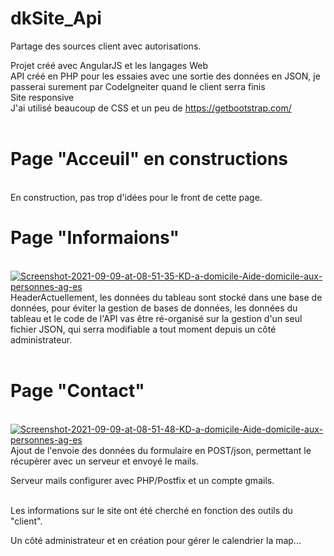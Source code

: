 # dkSite_Api
Partage des sources client avec autorisations.

Projet créé avec AngularJS et les langages Web<br>
API créé en PHP pour les essaies avec une sortie des données en JSON, je passerai surement par CodeIgneiter quand le client serra finis<br>
Site responsive<br>
J'ai utilisé beaucoup de CSS et un peu de https://getbootstrap.com/<br><br>

<h1>Page "Acceuil" en constructions</h1><br>
En construction, pas trop d'idées pour le front de cette page.

<h1>Page "Informaions"</h1><br>
<a href="https://ibb.co/X7632bK"><img src="https://i.ibb.co/X7632bK/Screenshot-2021-09-09-at-08-51-35-KD-a-domicile-Aide-domicile-aux-personnes-ag-es.png" alt="Screenshot-2021-09-09-at-08-51-35-KD-a-domicile-Aide-domicile-aux-personnes-ag-es" border="0"></a><br>
HeaderActuellement, les données du tableau sont stocké dans une base de données, pour éviter la gestion de bases de données, les données du tableau et le code de l'API vas être ré-organisé sur la gestion d'un seul fichier JSON, qui serra modifiable a tout moment depuis un côté administrateur.<br><br>

<h1>Page "Contact"</h1><br>
<a href="https://ibb.co/WnpcRyf"><img src="https://i.ibb.co/WnpcRyf/Screenshot-2021-09-09-at-08-51-48-KD-a-domicile-Aide-domicile-aux-personnes-ag-es.png" alt="Screenshot-2021-09-09-at-08-51-48-KD-a-domicile-Aide-domicile-aux-personnes-ag-es" border="0"></a><br>
Ajout de l'envoie des données du formulaire en POST/json, permettant le récupèrer avec un serveur et envoyé le mails.<br>

Serveur mails configurer avec PHP/Postfix et un compte gmails.<br><br>

Les informations sur le site ont été cherché en fonction des outils du "client". 
<br>

Un côté administrateur et en création pour gérer le calendrier la map... 
